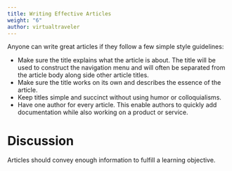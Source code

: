 ```yaml
---
title: Writing Effective Articles
weight: "6"
author: virtualtraveler
---
```


Anyone can write great articles if they follow a few simple style guidelines:

* Make sure the title explains what the article is about. The title will be used to construct the navigation menu and will often be separated from the article body along side other article titles.
* Make sure the title works on its own and describes the essence of the article.
* Keep titles simple and succinct without using humor or colloquialisms.  
* Have one author for every article. This enable authors to quickly add documentation while also working on a product or service.

# Discussion

Articles should convey enough information to fulfill a learning objective.
